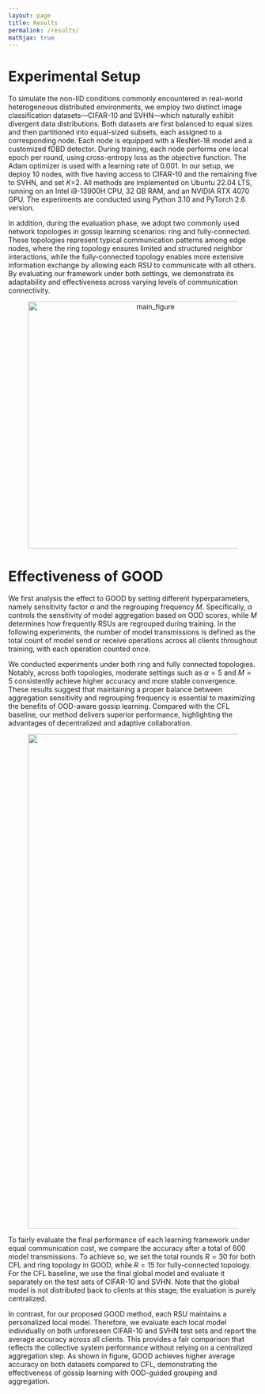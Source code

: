 ```yaml
---
layout: page
title: Results
permalink: /results/
mathjax: true
---
```


# Experimental Setup

To simulate the non-IID conditions commonly encountered in real-world heterogeneous distributed environments, we employ two distinct image classification datasets—CIFAR-10 and SVHN—which naturally exhibit divergent data distributions. Both datasets are first balanced to equal sizes and then partitioned into equal-sized subsets, each assigned to a corresponding node. Each node is equipped with a ResNet-18 model and a customized fDBD detector. During training, each node performs one local epoch per round, using cross-entropy loss as the objective function. The Adam optimizer is used with a learning rate of 0.001. In our setup, we deploy 10 nodes, with five having access to CIFAR-10 and the remaining five to SVHN, and set *K*=2. All methods are implemented on Ubuntu 22.04 LTS, running on an Intel i9-13900H CPU, 32 GB RAM, and an NVIDIA RTX 4070 GPU. The experiments are conducted using Python 3.10 and PyTorch 2.6 version.

<!-- In addition, during the evaluation, we adopt two common topologies in the gossip learning scenarios, which are ring and fully-connected, respectively. -->

In addition, during the evaluation phase, we adopt two commonly used network topologies in gossip learning scenarios: ring and fully-connected. These topologies represent typical communication patterns among edge nodes, where the ring topology ensures limited and structured neighbor interactions, while the fully-connected topology enables more extensive information exchange by allowing each RSU to communicate with all others. By evaluating our framework under both settings, we demonstrate its adaptability and effectiveness across varying levels of communication connectivity.
<figure style="text-align: center;">
    <img src="{{ '/assets/img/good/topos.png' | relative_url }}" alt="main_figure" width="500">
</figure>

# Effectiveness of GOOD

We first analysis the effect to GOOD by setting different hyperparameters, namely sensitivity factor $\alpha$ and the regrouping frequency $M$. Specifically, $\alpha$ controls the sensitivity of model aggregation based on OOD scores, while $M$ determines how frequently RSUs are regrouped during training. In the following experiments, the number of model transmissions is defined as the total count of model send or receive operations across all clients throughout training, with each operation counted once. 

We conducted experiments under both ring and fully connected topologies. Notably, across both topologies, moderate settings such as $\alpha=5$ and $M=5$ consistently achieve higher accuracy and more stable convergence. These results suggest that maintaining a proper balance between aggregation sensitivity and regrouping frequency is essential to maximizing the benefits of OOD-aware gossip learning. Compared with the CFL baseline, our method delivers superior performance, highlighting the advantages of decentralized and adaptive collaboration.

<figure style="text-align: center;">
    <img src="{{ '/assets/img/good/result.png' | relative_url }}" alt="main_figure" width="1000">
</figure>

To fairly evaluate the final performance of each learning framework under equal communication cost, we compare the accuracy after a total of 600 model transmissions. To achieve so, we set the total rounds $R=30$ for both CFL and ring topology in GOOD, while $R=15$ for fully-connected topology. For the CFL baseline, we use the final global model and evaluate it separately on the test sets of CIFAR-10 and SVHN. Note that the global model is not distributed back to clients at this stage; the evaluation is purely centralized.

In contrast, for our proposed GOOD method, each RSU maintains a personalized local model. Therefore, we evaluate each local model individually on both unforeseen CIFAR-10 and SVHN test sets and report the average accuracy across all clients. This provides a fair comparison that reflects the collective system performance without relying on a centralized aggregation step. As shown in figure, GOOD achieves higher average accuracy on both datasets compared to CFL, demonstrating the effectiveness of gossip learning with OOD-guided grouping and aggregation.
